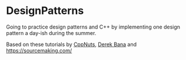 # DesignPatterns
Going to practice design patterns and C++ by implementing one design pattern a day-ish during the summer.

Based on these tutorials by [CppNuts](https://www.youtube.com/watch?v=XyNWEWUSa5E&list=PLk6CEY9XxSIDZhQURp6d8Sgp-A0yKKDKV),  [Derek Bana](https://www.youtube.com/watch?v=vNHpsC5ng_E) and https://sourcemaking.com/
